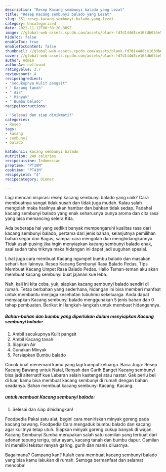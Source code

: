 ```yaml
---
description: "Resep Kacang sembunyi balado yang Lezat"
title: "Resep Kacang sembunyi balado yang Lezat"
slug: 351-resep-kacang-sembunyi-balado-yang-lezat
category: Uncategorized
date: 2022-11-12T00:38:20.389Z
image: //global-web-assets.cpcdn.com/assets/blank-fd7d144d8ce163db654e5a02c40b08a2775adb7897d16e4062681dc7e1b2800f.png
hideToc: false
enableToc: true
enableTocContent: false
thumbnail: //global-web-assets.cpcdn.com/assets/blank-fd7d144d8ce163db654e5a02c40b08a2775adb7897d16e4062681dc7e1b2800f.png
cover: //global-web-assets.cpcdn.com/assets/blank-fd7d144d8ce163db654e5a02c40b08a2775adb7897d16e4062681dc7e1b2800f.png
author: Admin
authorAv: notfound
ratingvalue: 3.7
reviewcount: 4
recipeingredient:
- "secukupnya Kulit pangsit"
- " Kacang tanah"
- " Air"
- " Minyak"
- " Bumbu balado"
recipeinstructions:

- "Selesai dan siap dinikmati!"
categories:
- Resep
tags:
- kacang
- sembunyi
- balado

katakunci: kacang sembunyi balado 
nutrition: 249 calories
recipecuisine: Indonesian
preptime: "PT18M"
cooktime: "PT41M"
recipeyield: "4"
recipecategory: Dinner

---
```





Lagi mencari inspirasi resep kacang sembunyi balado yang unik? Cara membuatnya sangat tidak susah dan tidak juga mudah. Kalau salah mengolah maka hasilnya akan hambar dan bahkan tidak sedap. Padahal kacang sembunyi balado yang enak seharusnya punya aroma dan cita rasa yang bisa memancing selera Kita.





Ada beberapa hal yang sedikit banyak mempengaruhi kualitas rasa dari kacang sembunyi balado, pertama dari jenis bahan, selanjutnya pemilihan bahan segar dan Bagus, sampai cara mengolah dan menghidangkannya. Tidak usah pusing jika ingin menyiapkan kacang sembunyi balado enak,      asal sudah tahu triknya maka hidangan ini dapat jadi suguhan spesial.














Lihat juga cara membuat Kacang ngumpet bumbu balado dan masakan sehari-hari lainnya. Resep Kacang Sembunyi Rasa Balado Pedas, Tips Membuat Kacang Umpet Rasa Balado Pedas. Hallo Teman-teman aku akan membuat kacang sembunyi buat jajanan kue leba.






Nah, kali ini kita coba, yuk, siapkan kacang sembunyi balado sendiri di rumah. Tetap berbahan yang sederhana, hidangan ini bisa memberi manfaat untuk membantu menjaga kesehatan tubuhmu sekeluarga. Anda dapat menyiapkan Kacang sembunyi balado menggunakan 5 jenis bahan dan 0 tahap pembuatan. Berikut ini langkah-langkah untuk membuat hidangannya.

<!--inarticleads1-->

##### Bahan-bahan dan bumbu yang diperlukan dalam menyiapkan Kacang sembunyi balado:

1. Ambil secukupnya Kulit pangsit
1. Ambil  Kacang tanah
1. Siapkan  Air
1. Gunakan  Minyak
1. Persiapkan  Bumbu balado


Cocok buat menemani kamu yang lagi kumpul keluarga. Baca Juga: Resep Kacang Bawang untuk Natal, Renyah dan Gurih Banget Kacang sembunyi bisa jadi alternatif kue Lebaran selain kastengel atau nastar. Gak perlu beli di luar, kamu bisa membuat kacang sembunyi di rumah dengan bahan seadanya. Bahan membuat kacang sembunyi Kacang; Kacang. 

<!--inarticleads2-->

#####  untuk membuat Kacang sembunyi balado:


1. Selesai dan siap dihidangkan!

Foodpedia Pakai satu alat, begini cara meniriskan minyak goreng pada kacang bawang. Foodpedia Cara mengaduk bumbu balado dan kacang agar kulitnya tetap utuh. Siapkan minyak goreng cukup banyak di wajan. Kacang Sembunyi Sumba merupakan salah satu camilan yang terbuat dari adonan tepung terigu, telur ayam, kacang tanah dan bumbu dapur. Camilan ini memiliki tekstur renyah garing, gurih dan manis diluarnya. 

Bagaimana? Gampang kan? Itulah cara membuat kacang sembunyi balado yang bisa kamu lakukan di rumah. Semoga bermanfaat dan selamat mencoba!
